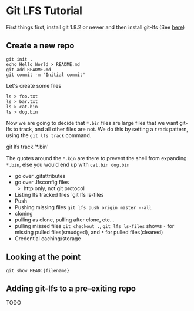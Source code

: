 # Git LFS Tutorial 

First things first, install git 1.8.2 or newer and then install git-lfs (See [here](Installation))

## Create a new repo ##

    git init .
    echo Hello World > README.md
    git add README.md
    git commit -m "Initial commit"

Let's create some files

    ls > foo.txt
    ls > bar.txt
    ls > cat.bin
    ls > dog.bin

Now we are going to decide that `*.bin` files are large files that we want git-lfs to track, and all other files are not. We do this by setting a `track` pattern, using the `git lfs track` command.

   git lfs track '*.bin'

The quotes around the `*.bin` are there to prevent the shell from expanding `*.bin`, else you would end up with `cat.bin dog.bin`

* go over .gitattributes
* go over .lfsconfig files
  * http only, not git protocol
* Listing lfs tracked files `git lfs ls-files
* Push
* Pushing missing files `git lfs push origin master --all`
* cloning
* pulling as clone, pulling after clone, etc...
* pulling missed files `git checkout .`, `git lfs ls-files` shows `-` for missing pulled files(smudged), and `*` for pulled files(cleaned)
* Credential caching/storage

## Looking at the point

`git show HEAD:{filename}`

## Adding git-lfs to a pre-exiting repo  ##

TODO
